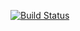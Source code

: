 [![Build Status](https://travis-ci.org/NovaVic/ligo-lib.svg?branch=master)](https://travis-ci.org/NovaVic/ligo-lib)

